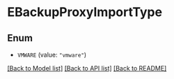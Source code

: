 # EBackupProxyImportType

## Enum


* `VMWARE` (value: `"vmware"`)


[[Back to Model list]](../README.md#documentation-for-models) [[Back to API list]](../README.md#documentation-for-api-endpoints) [[Back to README]](../README.md)


